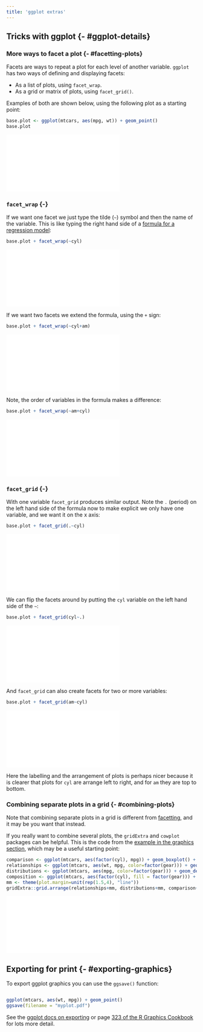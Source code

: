```yaml
---
title: 'ggplot extras'
---
```






## Tricks with ggplot {- #ggplot-details}


### More ways to facet a plot {- #facetting-plots}


Facets are ways to repeat a plot for each level of another variable.
`ggplot` has two ways of defining and displaying facets:

- As a list of plots, using `facet_wrap`.
- As a grid or matrix of plots, using `facet_grid()`.


Examples of both are shown below, using the following plot as a starting point:



```r
base.plot <- ggplot(mtcars, aes(mpg, wt)) + geom_point()
base.plot
```

![](graphics-ggplot-extras_files/figure-latex/unnamed-chunk-2-1.pdf)<!-- --> 

### `facet_wrap` {-}

If we want one facet we just type the tilde (`~`) symbol and then the name of the variable. This is like typing the right hand side of a [formula for a regression model](formulae):


```r
base.plot + facet_wrap(~cyl)
```

![](graphics-ggplot-extras_files/figure-latex/unnamed-chunk-3-1.pdf)<!-- --> 

If we want two facets we extend the formula, using the `+` sign:


```r
base.plot + facet_wrap(~cyl+am)
```

![](graphics-ggplot-extras_files/figure-latex/unnamed-chunk-4-1.pdf)<!-- --> 


Note, the order of variables in the formula makes a difference:



```r
base.plot + facet_wrap(~am+cyl)
```

![](graphics-ggplot-extras_files/figure-latex/unnamed-chunk-5-1.pdf)<!-- --> 



### `facet_grid` {-}
With one variable `facet_grid` produces similar output. Note the `.` (period) on the left hand side of the formula now to make explicit we only have one variable, and we want it on the x axis:


```r
base.plot + facet_grid(.~cyl)
```

![](graphics-ggplot-extras_files/figure-latex/unnamed-chunk-6-1.pdf)<!-- --> 

We can flip the facets around by putting the `cyl` variable on the left hand side of the `~`:

```r
base.plot + facet_grid(cyl~.)
```

![](graphics-ggplot-extras_files/figure-latex/unnamed-chunk-7-1.pdf)<!-- --> 



And `facet_grid` can also create facets for two or more variables:


```r
base.plot + facet_grid(am~cyl)
```

![](graphics-ggplot-extras_files/figure-latex/unnamed-chunk-8-1.pdf)<!-- --> 


Here the labelling and the arrangement of plots is perhaps nicer because it is clearer that plots for `cyl` are arrange left to right, and for `am` they are top to bottom.





### Combining separate plots in a grid {- #combining-plots}


Note that combining separate plots in a grid is different from [facetting](#facetting-plots), and it may be you want that instead.

If you really want to combine several plots, the `gridExtra` and `cowplot` packages can be helpful. This is the code from the [example in the graphics section](#layered-graphics), which may be a useful starting point:



```r
comparison <- ggplot(mtcars, aes(factor(cyl), mpg)) + geom_boxplot() +  ggtitle("Comparison")
relationships <- ggplot(mtcars, aes(wt, mpg, color=factor(gear))) + geom_point() + ggtitle("Relationship")
distributions <- ggplot(mtcars, aes(mpg, color=factor(gear))) + geom_density() + ggtitle("Distribution")
composition <- ggplot(mtcars, aes(factor(cyl), fill = factor(gear))) + geom_bar() + ggtitle("Composition")
mm <- theme(plot.margin=unit(rep(1.5,4), "line"))
gridExtra::grid.arrange(relationships+mm, distributions+mm, comparison+mm, composition+mm, ncol=2)
```

![](graphics-ggplot-extras_files/figure-latex/unnamed-chunk-9-1.pdf)<!-- --> 



## Exporting for print {- #exporting-graphics}


To export ggplot graphics you can use the `ggsave()` function:


```r

ggplot(mtcars, aes(wt, mpg)) + geom_point()
ggsave(filename = "myplot.pdf")

```


See the [ggplot docs on exporting](http://ggplot2.tidyverse.org/reference/ggsave.html) or page [323 of the R Graphics Cookbook](https://ase.tufts.edu/bugs/guide/assets/R%20Graphics%20Cookbook.pdf) for lots more detail.


